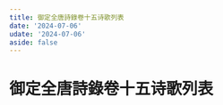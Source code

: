 ```yaml
---
title: 御定全唐詩錄卷十五诗歌列表
date: '2024-07-06'
udate: '2024-07-06'
aside: false
---
```

# 御定全唐詩錄卷十五诗歌列表

<PoemList :list="poems" :authorMap="authorMap" :chapternum="15" />

<script setup>
const chapter = '卷十五';
import poems from '/data/qtsl/卷十五/poems.json'
import authorMap from '/data/qtsl/卷十五/author.json'
</script>
